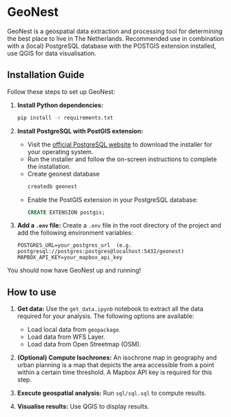 # GeoNest

GeoNest is a geospatial data extraction and processing tool for determining the best place to live in The Netherlands. Recommended use in combination with a (local) PostgreSQL database with the POSTGIS extension installed, use QGIS for data visualisation.

## Installation Guide

Follow these steps to set up GeoNest:

1. **Install Python dependencies:**
    ```sh
    pip install -r requirements.txt
    ```

3. **Install PostgreSQL with PostGIS extension:**
    - Visit the [official PostgreSQL website](https://www.postgresql.org/download/) to download the installer for your operating system.
    - Run the installer and follow the on-screen instructions to complete the installation.
    - Create geonest database
      ```sh
      createdb geonest
      ```
    - Enable the PostGIS extension in your PostgreSQL database:
      ```sql
      CREATE EXTENSION postgis;
      ```

6. **Add a `.env` file:**
    Create a `.env` file in the root directory of the project and add the following environment variables:
    ```
    POSTGRES_URL=your_postgres_url  (e.g. postgresql://postgres:postgres@localhost:5432/geonest)
    MAPBOX_API_KEY=your_mapbox_api_key
    ```

You should now have GeoNest up and running!

## How to use

1. **Get data:**
    Use the `get_data.ipynb` notebook to extract all the data required for your analysis. The following options are available:
    - Load local data from `geopackage`.
    - Load data from WFS Layer.
    - Load data from Open Streetmap (OSM).

2. **(Optional) Compute Isochrones:**
    An isochrone map in geography and urban planning is a map that depicts the area accessible from a point within a certain time threshold. A Mapbox API key is required for this step.

3. **Execute geospatial analysis:**
    Run `sql/sql.sql` to compute results.

4. **Visualise results:**
    Use QGIS to display results.
